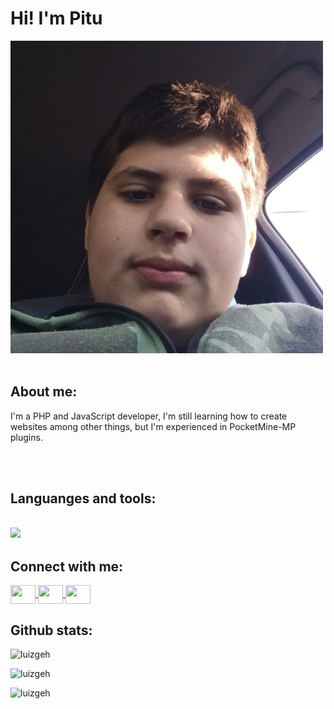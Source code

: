 <p align = 'center'>
   <h1>Hi! I'm Pitu</h1>
   <img src="./myprofile.jpg" height="500" width="500">
   <br></br>
   <h2>About me: </h2>
   <p>I'm a PHP and JavaScript developer, I'm still learning how to create websites among other things, but I'm experienced in  PocketMine-MP plugins.</p>
   <br></br>
   <h2>Languanges and tools: <h2>
   <img src = 'https://skillicons.dev/icons?i=php,js,npm,git'>
   <h2>Connect with me:</h2>
   <p>
      <a href="https://twitter.com/luizgeh" target="blank">
         <img align="center" src="https://skillicons.dev/icons?i=twitter" height="30" width="40" />
      </a>
      <a href="https://youtube.com/@luizgeh" target="blank">
        <img align="center" src="https://skillicons.dev/icons?i=youtube" height="30" width="40" />
      </a>
      <a href="https://instagram.com/luizgeh_" target="blank">
        <img align="center" src="https://skillicons.dev/icons?i=instagram" height="30" width="40" />
      </a>
   </p>
   <h2>Github stats:</h2>
   <p'>
      <img src="https://github-readme-stats.vercel.app/api/top-langs?username=luizgeh&show_icons=true&locale=en&layout=compact" alt="luizgeh"/></p>
      <img src="https://github-readme-stats.vercel.app/api?username=luizgeh&show_icons=true&locale=en" alt="luizgeh"/></p>
      <img src="https://github-readme-streak-stats.herokuapp.com/?user=luizgeh" alt="luizgeh"/>
   </p>
</p>

